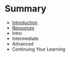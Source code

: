 # Summary

* [Introduction](README.md)
* [Resources](resources.md)
* Intro
* Intermediate
* Advanced
* Continuing Your Learning

